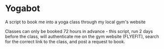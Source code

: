 # Yogabot
A script to book me into a yoga class through my local gym's website


Classes can only be booked 72 hours in advance - this script, run 2 days before the class, will authenticate me on the gym website (FLYEFIT), search for the correct link to the class, and post a request to book. 
